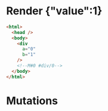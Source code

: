 # Render {"value":1}
```html
<html>
  <head />
  <body>
    <div
      a="0"
      b="1"
    />
    <!--M#0 #div/0-->
  </body>
</html>
```

# Mutations
```

```